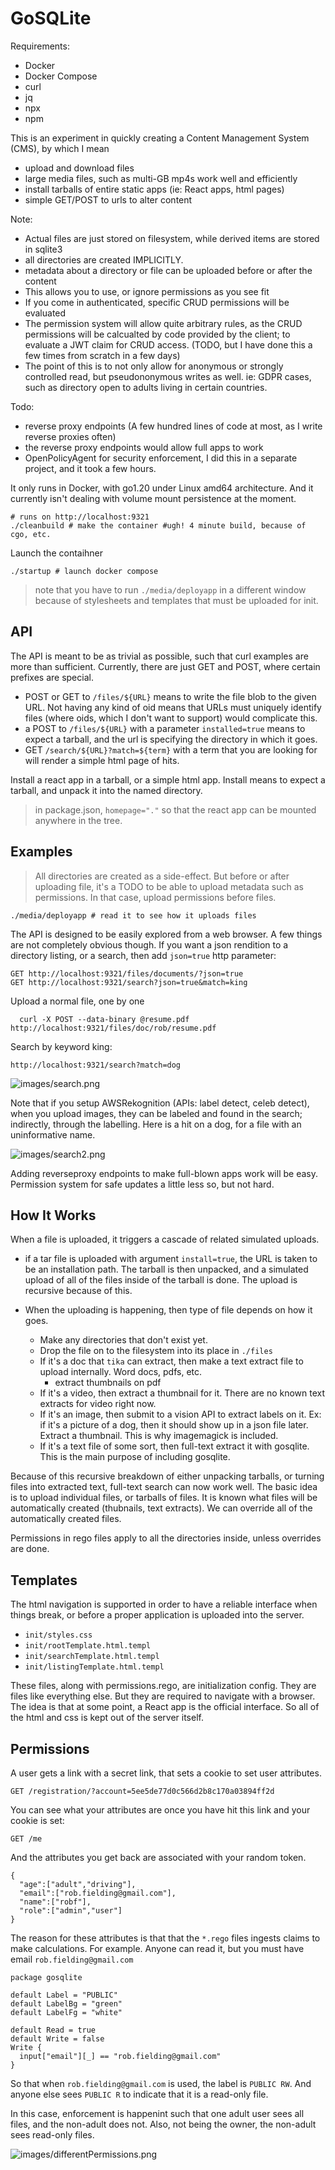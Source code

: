 # GoSQLite

Requirements:

- Docker
- Docker Compose
- curl
- jq
- npx
- npm

This is an experiment in quickly creating a Content Management System (CMS), by which I mean

- upload and download files
- large media files, such as multi-GB mp4s work well and efficiently
- install tarballs of entire static apps (ie: React apps, html pages)
- simple GET/POST to urls to alter content

Note:

- Actual files are just stored on filesystem, while derived items are stored in sqlite3
- all directories are created IMPLICITLY.
- metadata about a directory or file can be uploaded before or after the content
- This allows you to use, or ignore permissions as you see fit
- If you come in authenticated, specific CRUD permissions will be evaluated
- The permission system will allow quite arbitrary rules, as the CRUD permissions
  will be calcualted by code provided by the client; to evaluate a JWT claim for CRUD access.
  (TODO, but I have done this a few times from scratch in a few days) 
- The point of this is to not only allow for anonymous or strongly controlled
  read, but pseudononymous writes as well. ie: GDPR cases, such as directory
  open to adults living in certain countries.
  
Todo:

- reverse proxy endpoints (A few hundred lines of code at most, as I write reverse proxies often)
- the reverse proxy endpoints would allow full apps to work 
- OpenPolicyAgent for security enforcement, I did this in a separate project, and it took a few hours.

It only runs in Docker, with go1.20 under Linux amd64 architecture.
And it currently isn't dealing with volume mount persistence at the moment.

```
# runs on http://localhost:9321
./cleanbuild # make the container #ugh! 4 minute build, because of cgo, etc.
```

Launch the contaihner

```
./startup # launch docker compose
```

> note that you have to run `./media/deployapp` in a different window because of stylesheets and templates that must be uploaded for init.

## API

The API is meant to be as trivial as possible, such that curl examples are more than sufficient.
Currently, there are just GET and POST, where certain prefixes are special.

- POST or GET to `/files/${URL}` means to write the file blob to the given URL.  Not having any kind of oid means that URLs must uniquely identify files (where oids, which I don't want to support) would complicate this.
- a POST to `/files/${URL}` with a parameter `installed=true` means to expect a tarball, and the url is specifying the directory in which it goes.
- GET `/search/${URL}?match=${term}` with a term that you are looking for will render a simple html page of hits.

Install a react app in a tarball, or a simple html app.  Install means to expect a tarball, and unpack it into the named directory.

> in package.json, `homepage="."` so that the react app can be mounted anywhere in the tree.

## Examples

> All directories are created as a side-effect.  But before or after uploading file, it's a TODO to be able to upload metadata such as permissions.  In that case, upload permissions before files.

```
./media/deployapp # read it to see how it uploads files
```

The API is designed to be easily explored from a web browser.  A few things are not completely obvious though.
If you want a json rendition to a directory listing, or a search, then add `json=true` http parameter:

```
GET http://localhost:9321/files/documents/?json=true
GET http://localhost:9321/search?json=true&match=king
```

Upload a normal file, one by one

```
  curl -X POST --data-binary @resume.pdf http://localhost:9321/files/doc/rob/resume.pdf
```

Search by keyword king:

```
http://localhost:9321/search?match=dog
```

![images/search.png](images/search.png)

Note that if you setup AWSRekognition (APIs: label detect, celeb detect), when you upload images, they can be labeled and found in the search; indirectly, through the labelling.  Here is a hit on a dog, for a file with an uninformative name.

![images/search2.png](images/search2.png)

Adding reverseproxy endpoints to make full-blown apps work will be easy. Permission system for safe updates a little less so, but not hard.

## How It Works

When a file is uploaded, it triggers a cascade of related simulated uploads.

- if a tar file is uploaded with argument `install=true`, the URL is taken to be an installation path. The tarball is then unpacked, and a simulated upload of all of the files inside of the tarball is done. The upload is recursive because of this.

- When the uploading is happening, then type of file depends on how it goes.
  - Make any directories that don't exist yet.
  - Drop the file on to the filesystem into its place in `./files`
  - If it's a doc that `tika` can extract, then make a text extract file to upload internally. Word docs, pdfs, etc.
    - extract thumbnails on pdf
  - If it's a video, then extract a thumbnail for it. There are no known text extracts for video right now.
  - If it's an image, then submit to a vision API to extract labels on it. Ex: if it's a picture of a dog, then it should show up in a json file later. Extract a thumbnail. This is why imagemagick is included.
  - If it's a text file of some sort, then full-text extract it with gosqlite. This is the main purpose of including gosqlite.
  
Because of this recursive breakdown of either unpacking tarballs, or turning files into extracted text, full-text search can now work well. The basic idea is to upload individual files, or tarballs of files. It is known what files will be automatically created (thubnails, text extracts). We can override all of the automatically created files.

Permissions in rego files apply to all the directories inside, unless overrides are done.

## Templates

The html navigation is supported in order to have a reliable interface when things break, or before a proper application is uploaded into the server.

- `init/styles.css`
- `init/rootTemplate.html.templ`
- `init/searchTemplate.html.templ`
- `init/listingTemplate.html.templ`

These files, along with permissions.rego, are initialization config. They are files like everything else. But they are required to navigate with a browser. The idea is that at some point, a React app is the official interface. So all of the html and css is kept out of the server itself.

## Permissions


A user gets a link with a secret link, that sets a cookie to set user attributes.

`GET /registration/?account=5ee5de77d0c566d2b8c170a03894ff2d`

You can see what your attributes are once you have hit this link and your cookie is set:

`GET /me`

And the attributes you get back are associated with your random token.

```
{
  "age":["adult","driving"],
  "email":["rob.fielding@gmail.com"],
  "name":["robf"],
  "role":["admin","user"]
}
```

The reason for these attributes is that that the `*.rego` files ingests claims to make calculations.
For example. Anyone can read it, but you must have email `rob.fielding@gmail.com`

```
package gosqlite

default Label = "PUBLIC"
default LabelBg = "green"
default LabelFg = "white"

default Read = true
default Write = false
Write {
  input["email"][_] == "rob.fielding@gmail.com"
}
```

So that when `rob.fielding@gmail.com` is used, the label is `PUBLIC RW`. And anyone else sees `PUBLIC R` to indicate that it is a read-only file.

In this case, enforcement is happenint such that one adult user sees all files, and the non-adult does not. Also, not being the owner, the non-adult sees read-only files.

![images/differentPermissions.png](images/differentPermissions.png)
